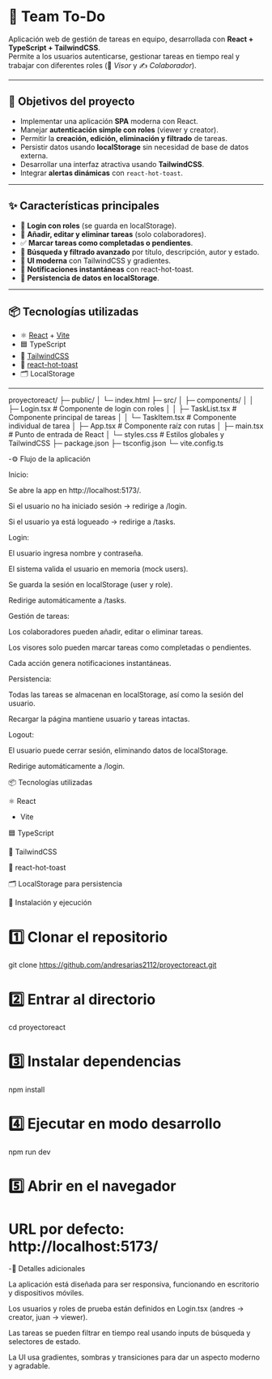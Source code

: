 # 📝 Team To-Do

Aplicación web de gestión de tareas en equipo, desarrollada con **React + TypeScript + TailwindCSS**.  
Permite a los usuarios autenticarse, gestionar tareas en tiempo real y trabajar con diferentes roles (👀 *Visor* y ✍️ *Colaborador*).

---

## 🎯 Objetivos del proyecto
- Implementar una aplicación **SPA** moderna con React.
- Manejar **autenticación simple con roles** (viewer y creator).
- Permitir la **creación, edición, eliminación y filtrado** de tareas.
- Persistir datos usando **localStorage** sin necesidad de base de datos externa.
- Desarrollar una interfaz atractiva usando **TailwindCSS**.
- Integrar **alertas dinámicas** con `react-hot-toast`.

---

## ✨ Características principales
- 🔑 **Login con roles** (se guarda en localStorage).
- 📌 **Añadir, editar y eliminar tareas** (solo colaboradores).
- ✅ **Marcar tareas como completadas o pendientes**.
- 🔎 **Búsqueda y filtrado avanzado** por título, descripción, autor y estado.
- 🎨 **UI moderna** con TailwindCSS y gradientes.
- 🔔 **Notificaciones instantáneas** con react-hot-toast.
- 💾 **Persistencia de datos en localStorage**.

---

## 📦 Tecnologías utilizadas
- ⚛️ [React](https://reactjs.org/) + [Vite](https://vitejs.dev/)
- 🟦 TypeScript
- 🎨 [TailwindCSS](https://tailwindcss.com/)
- 🔔 [react-hot-toast](https://react-hot-toast.com/)
- 🗂️ LocalStorage

---
proyectoreact/
├─ public/
│  └─ index.html
├─ src/
│  ├─ components/
│  │  ├─ Login.tsx          # Componente de login con roles
│  │  ├─ TaskList.tsx       # Componente principal de tareas
│  │  └─ TaskItem.tsx       # Componente individual de tarea
│  ├─ App.tsx               # Componente raíz con rutas
│  ├─ main.tsx              # Punto de entrada de React
│  └─ styles.css            # Estilos globales y TailwindCSS
├─ package.json
├─ tsconfig.json
└─ vite.config.ts





-⚙️ Flujo de la aplicación

Inicio:

Se abre la app en http://localhost:5173/.

Si el usuario no ha iniciado sesión → redirige a /login.

Si el usuario ya está logueado → redirige a /tasks.

Login:

El usuario ingresa nombre y contraseña.

El sistema valida el usuario en memoria (mock users).

Se guarda la sesión en localStorage (user y role).

Redirige automáticamente a /tasks.

Gestión de tareas:

Los colaboradores pueden añadir, editar o eliminar tareas.

Los visores solo pueden marcar tareas como completadas o pendientes.

Cada acción genera notificaciones instantáneas.

Persistencia:

Todas las tareas se almacenan en localStorage, así como la sesión del usuario.

Recargar la página mantiene usuario y tareas intactas.

Logout:

El usuario puede cerrar sesión, eliminando datos de localStorage.

Redirige automáticamente a /login.

📦 Tecnologías utilizadas

⚛️ React
 + Vite

🟦 TypeScript

🎨 TailwindCSS

🔔 react-hot-toast

🗂️ LocalStorage para persistencia

🚀 Instalación y ejecución
# 1️⃣ Clonar el repositorio
git clone https://github.com/andresarias2112/proyectoreact.git

# 2️⃣ Entrar al directorio
cd proyectoreact

# 3️⃣ Instalar dependencias
npm install

# 4️⃣ Ejecutar en modo desarrollo
npm run dev

# 5️⃣ Abrir en el navegador
# URL por defecto: http://localhost:5173/

-📌 Detalles adicionales

La aplicación está diseñada para ser responsiva, funcionando en escritorio y dispositivos móviles.

Los usuarios y roles de prueba están definidos en Login.tsx (andres → creator, juan → viewer).

Las tareas se pueden filtrar en tiempo real usando inputs de búsqueda y selectores de estado.

La UI usa gradientes, sombras y transiciones para dar un aspecto moderno y agradable.